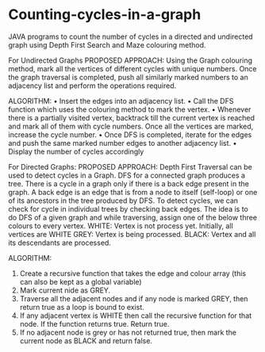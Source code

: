 # Counting-cycles-in-a-graph
JAVA programs to count the number of cycles in a directed and undirected graph using Depth First Search and Maze colouring method.


For Undirected Graphs
PROPOSED APPROACH: 
Using the Graph colouring method, mark all the vertices of different cycles with unique numbers. Once the graph traversal is completed, push all similarly marked numbers to an adjacency list and perform the operations required.

ALGORITHM:
•	Insert the edges into an adjacency list.
•	Call the DFS function which uses the colouring method to mark the vertex.
•	Whenever there is a partially visited vertex, backtrack till the current vertex is reached and mark all of them with cycle numbers. Once all the vertices are marked, increase the cycle number.
•	Once DFS is completed, iterate for the edges and push the same marked number edges to another adjacency list.
•	Display the number of cycles accordingly


For Directed Graphs:
PROPOSED APPROACH: 
Depth First Traversal can be used to detect cycles in a Graph. DFS for a connected graph produces a tree. There is a cycle in a graph only if there is a back edge present in the graph. A back edge is an edge that is from a node to itself (self-loop) or one of its ancestors in the tree produced by DFS. To detect cycles, we can check for cycle in individual trees by checking back edges.
The idea is to do DFS of a given graph and while traversing, assign one of the below three colours to every vertex.
WHITE: Vertex is not process yet. Initially, all vertices are WHITE
GREY: Vertex is being processed. 
BLACK: Vertex and all its descendants are processed.


ALGORITHM:
1.	Create a recursive function that takes the edge and colour array (this can also be kept as a global variable)
2.	Mark current nide as GREY.
3.	Traverse all the adjacent nodes and if any node is marked GREY, then return true as a loop is bound to exist.
4.	If any adjacent vertex is WHITE then call the recursive function for that node. If the function returns true. Return true.
5.	If no adjacent node is grey or has not returned true, then mark the current node as BLACK and return false.
